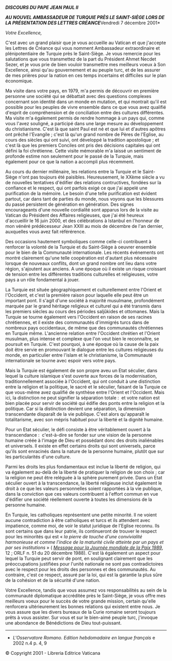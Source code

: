 ***DISCOURS DU PAPE JEAN PAUL II***

***AU NOUVEL AMBASSADEUR DE TURQUIE PRÈS LE SAINT-SIÈGE LORS DE LA PRÉSENTATION DES LETTRES CRÉANCE***Vendredi 7 décembre 2001*

*Votre Excellence,*

C'est avec un grand plaisir que je vous accueille au Vatican et que j'accepte les Lettres de Créance qui vous nomment Ambassadeur extraordinaire et plénipotentiaire de Turquie près le Saint-Siège. Je vous remercie pour les salutations que vous transmettez de la part du Président Ahmet Necdet Sezer, et je vous prie de bien vouloir transmettre mes meilleurs voeux à Son Excellence, ainsi qu'au gouvernement et au peuple turc, et de les assurer de mes prières pour la nation en ces temps incertains et difficiles sur le plan économique.

Ma visite dans votre pays, en 1979, m'a permis de découvrir en première personne une société qui se débattait avec des questions complexes concernant son identité dans un monde en mutation, et qui montrait qu'il est possible pour les peuples de vivre ensemble dans ce que vous avez qualifié d'esprit de compréhension et de conciliation entre des cultures différentes. Ma visite m'a également permis de rendre hommage à un pays qui, comme vous l'avez souligné, a participé dans une large mesure au développement du christianisme. C'est là que saint Paul est né et que lui et d'autres apôtres ont prêché l'Evangile ; c'est là qu'un grand nombre de Pères de l'Eglise, au cours des siècles qui ont suivi, ont développé la tradition apostolique ; et c'est là que les premiers Conciles ont pris des décisions capitales qui ont défini la foi chrétienne. Cette visite mémorable m'a laissé un sentiment de profonde estime non seulement pour le passé de la Turquie, mais également pour ce que la nation a accompli plus récemment.

Au cours du dernier millénaire, les relations entre la Turquie et le Saint-Siège n'ont pas toujours été paisibles. Heureusement, le XXème siècle a vu de nouvelles tentatives d'édifier des relations contructives, fondées sur la confiance et le respect, qui ont parfois exigé ce que j'ai appelé une purification de la mémoire. Le besoin d'une telle purification est évident partout, car dans tant de parties du monde, nous voyons que les blessures du passé persistent de génération en génération. Des signes encourageants d'une nouvelle cordialité sont apparus lors de la visite au Vatican du Président des Affaires religieuses, que j'ai été heureux d'accueillir le 16 juin 2000, et des célébrations à Istanbul en l'honneur de mon vénéré prédécesseur Jean XXIII au mois de décembre de l'an dernier, auxquelles vous avez fait référérence.

Des occasions hautement symboliques comme celle-ci contribuent à renforcer la volonté de la Turquie et du Saint-Siège à oeuvrer ensemble pour le bien de la Communauté internationale. Les récents événements ont montré clairement qu'une telle coopération est d'autant plus nécessaire lorsque de nouveaux conflits, dont un grand nombre ont lieu dans votre région, s'ajoutent aux anciens. A une époque où il existe un risque croissant de tension entre les différentes traditions culturelles et religieuses, votre pays a un rôle fondamental à jouer.

La Turquie est située géographiquement et culturellement entre l'Orient et l'Occident, et c'est la première raison pour laquelle elle peut être un important pont. Il s'agit d'une société à majorité musulmane, profondément marquée par le grand héritage religieux et culturel qui a été transmis dans les premiers siècles au cours des périodes saljûkides et ottomanes. Mais la Turquie se tourne également vers l'Occident en raison de ses racines chrétiennes, et il existe des communautés d'immigrés turcs dans de nombreux pays occidentaux, de même que des communautés chrétiennes en Turquie même. L'ancienne relation entre l'Occident chrétien et l'Orient musulman, plus intense et complexe que l'on veut bien le reconnaître, se poursuit en Turquie. C'est pourquoi, à une époque où la cause de la paix doit être servie en promouvant le dialogue entre les cultures religieuses du monde, en particulier entre l'islam et le christianisme, la Communauté internationale se tourne avec espoir vers votre pays.

Mais la Turquie est également de son propre aveu un Etat séculier, dans lequel la culture islamique s'est ouverte aux forces de la modernisation, traditionnellement associée à l'Occident, qui ont conduit à une distinction entre la religion et la politique, le sacré et le séculier, faisant de la Turquie ce que vous-même avez qualifié de synthèse entre l'Orient et l'Occident. Mais ici, la distinction ne peut signifier la séparation totale :  et votre nation est bien placée pour servir de société qui édifie des ponts entre la religion et la politique. Car si la distinction devient une séparation, la dimension transcendante disparaît de la vie publique. C'est alors qu'apparaît le totalitarisme, avec son mépris habituel pour la liberté et la dignité humaine.

Pour un Etat séculier, le défi consiste à être véritablement ouvert à la transcendance :  c'est-à-dire se fonder sur une vision de la personne humaine créée à l'image de Dieu et possédant donc des droits inaliénables et universels. Il existe en effet certains droits qui sont universels, parce qu'ils sont enracinés dans la nature de la personne humaine, plutôt que sur les particularités d'une culture.

Parmi les droits les plus fondamentaux est inclue la liberté de religion, qui va également au-delà de la liberté de pratiquer la religion de son choix ; car la religion ne peut être reléguée à la sphère purement privée. Dans un Etat séculier ouvert à la transcendance, la liberté religieuse inclut également le droit à ce que les valeurs personnelles soient rapportées à la vie publique, dans la conviction que ces valeurs contribuent à l'effort commun en vue d'édifier une société réellement ouverte à toutes les dimensions de la personne humaine.

En Turquie, les catholiques représentent une petite minorité. Il ne voient aucune contradiction à être catholiques et turcs et ils attendent avec impatience, comme moi, de voir le statut juridique de l'Eglise reconnu. Ils sont certains que dans leur patrie, ils continueront de trouver le respect pour les minorités qui est « *la pierre de touche d'une convivialité harmonieuse et comme l'indice de la maturité civile atteinte par un pays et par ses institutions* » ( *[Message pour la Journée mondiale de la Paix 1989](/content/john-paul-ii/fr/messages/peace/documents/hf_jp-ii_mes_19881208_xxii-world-day-for-peace.html)*, 12 ; ORLF n. 51 du 20 décembre 1988). C'est là également un aspect pour lequel la Turquie peut servir de pont, en soulignant clairement que les préoccupations justifiées pour l'unité nationale ne sont pas contradictoires avec le respect pour les droits des personnes et des communautés. Au contraire, c'est ce respect, assuré par la loi, qui est la garantie la plus sûre de la cohésion et de la sécurité d'une nation.

Votre Excellence, tandis que vous assumez vos responsabilités au sein de la communauté diplomatique accréditée près le Saint-Siège, je vous offre mes meilleurs voeux pour le succès de votre grande mission, certain qu'elle renforcera ultérieurement les bonnes relations qui existent entre nous. Je vous assure que les divers bureaux de la Curie romaine seront toujours prêts à vous assister. Sur vous et sur le bien-aimé peuple turc, j'invoque une abondance de Bénédictions de Dieu tout-puissant.

* * *

* *L'Osservatore Romano. Edition hebdomadaire en langue français* e 2002 n.4 p. 4, 9

© Copyright 2001 - Libreria Editrice Vaticana